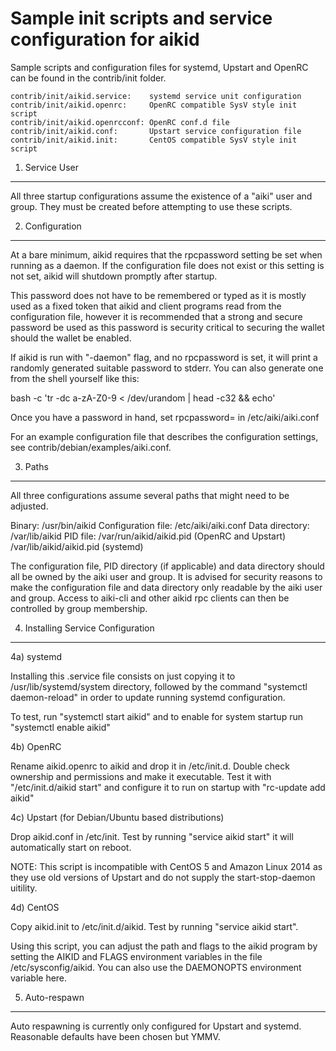 Sample init scripts and service configuration for aikid
==========================================================

Sample scripts and configuration files for systemd, Upstart and OpenRC
can be found in the contrib/init folder.

    contrib/init/aikid.service:    systemd service unit configuration
    contrib/init/aikid.openrc:     OpenRC compatible SysV style init script
    contrib/init/aikid.openrcconf: OpenRC conf.d file
    contrib/init/aikid.conf:       Upstart service configuration file
    contrib/init/aikid.init:       CentOS compatible SysV style init script

1. Service User
---------------------------------

All three startup configurations assume the existence of a "aiki" user
and group.  They must be created before attempting to use these scripts.

2. Configuration
---------------------------------

At a bare minimum, aikid requires that the rpcpassword setting be set
when running as a daemon.  If the configuration file does not exist or this
setting is not set, aikid will shutdown promptly after startup.

This password does not have to be remembered or typed as it is mostly used
as a fixed token that aikid and client programs read from the configuration
file, however it is recommended that a strong and secure password be used
as this password is security critical to securing the wallet should the
wallet be enabled.

If aikid is run with "-daemon" flag, and no rpcpassword is set, it will
print a randomly generated suitable password to stderr.  You can also
generate one from the shell yourself like this:

bash -c 'tr -dc a-zA-Z0-9 < /dev/urandom | head -c32 && echo'

Once you have a password in hand, set rpcpassword= in /etc/aiki/aiki.conf

For an example configuration file that describes the configuration settings,
see contrib/debian/examples/aiki.conf.

3. Paths
---------------------------------

All three configurations assume several paths that might need to be adjusted.

Binary:              /usr/bin/aikid
Configuration file:  /etc/aiki/aiki.conf
Data directory:      /var/lib/aikid
PID file:            /var/run/aikid/aikid.pid (OpenRC and Upstart)
                     /var/lib/aikid/aikid.pid (systemd)

The configuration file, PID directory (if applicable) and data directory
should all be owned by the aiki user and group.  It is advised for security
reasons to make the configuration file and data directory only readable by the
aiki user and group.  Access to aiki-cli and other aikid rpc clients
can then be controlled by group membership.

4. Installing Service Configuration
-----------------------------------

4a) systemd

Installing this .service file consists on just copying it to
/usr/lib/systemd/system directory, followed by the command
"systemctl daemon-reload" in order to update running systemd configuration.

To test, run "systemctl start aikid" and to enable for system startup run
"systemctl enable aikid"

4b) OpenRC

Rename aikid.openrc to aikid and drop it in /etc/init.d.  Double
check ownership and permissions and make it executable.  Test it with
"/etc/init.d/aikid start" and configure it to run on startup with
"rc-update add aikid"

4c) Upstart (for Debian/Ubuntu based distributions)

Drop aikid.conf in /etc/init.  Test by running "service aikid start"
it will automatically start on reboot.

NOTE: This script is incompatible with CentOS 5 and Amazon Linux 2014 as they
use old versions of Upstart and do not supply the start-stop-daemon uitility.

4d) CentOS

Copy aikid.init to /etc/init.d/aikid. Test by running "service aikid start".

Using this script, you can adjust the path and flags to the aikid program by
setting the AIKID and FLAGS environment variables in the file
/etc/sysconfig/aikid. You can also use the DAEMONOPTS environment variable here.

5. Auto-respawn
-----------------------------------

Auto respawning is currently only configured for Upstart and systemd.
Reasonable defaults have been chosen but YMMV.
